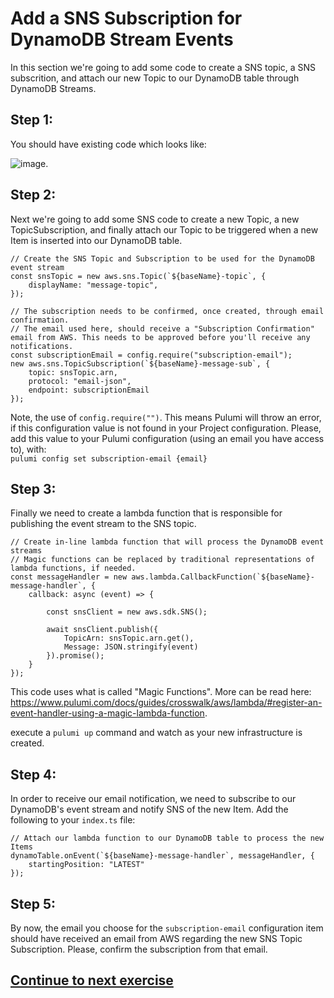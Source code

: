 # Add a SNS Subscription for DynamoDB Stream Events
In this section we're going to add some code to create a SNS topic, a SNS subscrition, and attach our new Topic to our DynamoDB table through DynamoDB Streams.

## Step 1:
You should have existing code which looks like:  

![image](https://user-images.githubusercontent.com/25461821/136839027-e188104f-9145-4a00-a8cd-cad1b25c8fee.png). 

## Step 2:
Next we're going to add some SNS code to create a new Topic, a new TopicSubscription, and finally attach our Topic to be triggered when a new Item is inserted into our DynamoDB table.

```
// Create the SNS Topic and Subscription to be used for the DynamoDB event stream
const snsTopic = new aws.sns.Topic(`${baseName}-topic`, {
    displayName: "message-topic",
});

// The subscription needs to be confirmed, once created, through email confirmation.
// The email used here, should receive a "Subscription Confirmation" email from AWS. This needs to be approved before you'll receive any notifications.
const subscriptionEmail = config.require("subscription-email");
new aws.sns.TopicSubscription(`${baseName}-message-sub`, {
    topic: snsTopic.arn,
    protocol: "email-json",
    endpoint: subscriptionEmail
});
```

Note, the use of `config.require("")`. This means Pulumi will throw an error, if this configuration value is not found in your Project configuration. Please, add this value to your Pulumi configuration (using an email you have access to), with:  
`pulumi config set subscription-email {email}`

## Step 3:
Finally we need to create a lambda function that is responsible for publishing the event stream to the SNS topic. 
```
// Create in-line lambda function that will process the DynamoDB event streams
// Magic functions can be replaced by traditional representations of lambda functions, if needed.
const messageHandler = new aws.lambda.CallbackFunction(`${baseName}-message-handler`, {
    callback: async (event) => {

        const snsClient = new aws.sdk.SNS();

        await snsClient.publish({
            TopicArn: snsTopic.arn.get(),
            Message: JSON.stringify(event)
        }).promise();
    }
});
```


This code uses what is called "Magic Functions". More can be read here: https://www.pulumi.com/docs/guides/crosswalk/aws/lambda/#register-an-event-handler-using-a-magic-lambda-function.  

execute a `pulumi up` command and watch as your new infrastructure is created.

## Step 4:
In order to receive our email notification, we need to subscribe to our DynamoDB's event stream and notify SNS of the new Item. Add the following to your `index.ts` file:  

```
// Attach our lambda function to our DynamoDB table to process the new Items
dynamoTable.onEvent(`${baseName}-message-handler`, messageHandler, {
    startingPosition: "LATEST"
});
```

## Step 5:
By now, the email you choose for the `subscription-email` configuration item should have received an email from AWS regarding the new SNS Topic Subscription. Please, confirm the subscription from that email.  

## [Continue to next exercise](https://github.com/phillipedwards/aws-ts-apigw-lambda/blob/master/exercises/exercise-3/README.md)

